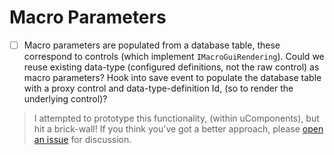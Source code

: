 # Macro Parameters

* [ ] Macro parameters are populated from a database table, these correspond to controls (which implement `IMacroGuiRendering`). Could we reuse existing data-type (configured definitions, not the raw control) as macro parameters? Hook into save event to populate the database table with a proxy control and data-type-definition Id, (so to render the underlying control)?

> I attempted to prototype this functionality, (within uComponents), but hit a brick-wall!
> If you think you've got a better approach, please [open an issue](https://github.com/leekelleher/umbraco-package-ideas/issues) for discussion.
